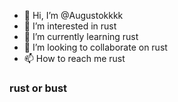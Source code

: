- 👋 Hi, I’m @Augustokkkk
- 👀 I’m interested in rust
- 🌱 I’m currently learning rust
- 💞️ I’m looking to collaborate on rust
- 📫 How to reach me rust
### rust or bust
